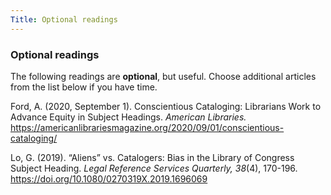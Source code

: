 ```yaml
---
Title: Optional readings
---
```

### Optional readings

The following readings are **optional**, but useful. Choose additional articles from the list below if you have time. 

Ford, A. (2020, September 1). Conscientious Cataloging: Librarians Work to Advance Equity in Subject Headings. *American Libraries.* <https://americanlibrariesmagazine.org/2020/09/01/conscientious-cataloging/> 

Lo, G. (2019). “Aliens” vs. Catalogers: Bias in the Library of Congress Subject Heading. *Legal Reference Services Quarterly, 38*(4), 170-196. <https://doi.org/10.1080/0270319X.2019.1696069> 
